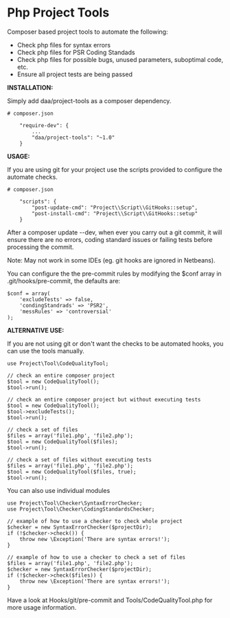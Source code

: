 Php Project Tools
=================

Composer based project tools to automate the following:

- Check php files for syntax errors
- Check php files for PSR Coding Standads
- Check php files for possible bugs, unused parameters, suboptimal code, etc.
- Ensure all project tests are being passed

**INSTALLATION:**

Simply add daa/project-tools as a composer dependency.

```
# composer.json

    "require-dev": {
        ...
        "daa/project-tools": "~1.0"
    }
```

**USAGE:**

If you are using git for your project use the scripts provided to configure the automate checks.

```
# composer.json

    "scripts": {
        "post-update-cmd": "Project\\Script\\GitHooks::setup",
        "post-install-cmd": "Project\\Script\\GitHooks::setup"
    }
```

After a composer update --dev, when ever you carry out a git commit, it will ensure there are no errors, coding standard issues or failing tests before processing the commit.

Note: May not work in some IDEs (eg. git hooks are ignored in Netbeans).

You can configure the the pre-commit rules by modifying the $conf array in .git/hooks/pre-commit, the defaults are:

```
$conf = array(
    'excludeTests' => false,
    'condingStandrads' => 'PSR2',
    'messRules' => 'controversial'
);
```


**ALTERNATIVE USE:**

If you are not using git or don't want the checks to be automated hooks, you can use the tools manually.

```
use Project\Tool\CodeQualityTool;

// check an entire composer project
$tool = new CodeQualityTool();
$tool->run();

// check an entire composer project but without executing tests
$tool = new CodeQualityTool();
$tool->excludeTests();
$tool->run();

// check a set of files
$files = array('file1.php', 'file2.php');
$tool = new CodeQualityTool($files);
$tool->run();

// check a set of files without executing tests
$files = array('file1.php', 'file2.php');
$tool = new CodeQualityTool($files, true);
$tool->run();
```

You can also use individual modules

```
use Project\Tool\Checker\SyntaxErrorChecker;
use Project\Tool\Checker\CodingStandardsChecker;

// example of how to use a checker to check whole project
$checker = new SyntaxErrorChecker($projectDir);
if (!$checker->check()) {
    throw new \Exception('There are syntax errors!');
}

// example of how to use a checker to check a set of files
$files = array('file1.php', 'file2.php');
$checker = new SyntaxErrorChecker($projectDir);
if (!$checker->check($files)) {
    throw new \Exception('There are syntax errors!');
}
```

Have a look at Hooks/git/pre-commit and Tools/CodeQualityTool.php for more usage information.

